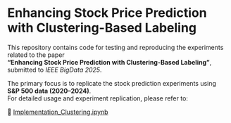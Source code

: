 # Enhancing Stock Price Prediction with Clustering-Based Labeling

This repository contains code for testing and reproducing the experiments related to the paper  
**“Enhancing Stock Price Prediction with Clustering-Based Labeling”**, submitted to *IEEE BigData 2025*.  

The primary focus is to replicate the stock prediction experiments using **S&P 500 data (2020–2024)**.  
For detailed usage and experiment replication, please refer to:  

📄 [Implementation_Clustering.ipynb](Implementation_Clustering.ipynb)
